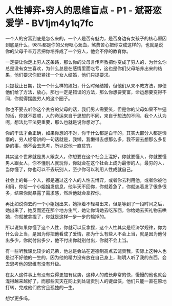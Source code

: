 # 人性博弈•穷人的思维盲点 - P1 - 斌哥恋爱学 - BV1jm4y1q7fc

一个人的穷富到底是怎么来的，一个人是否有魅力，是否身边有女孩子的核心原因到底是什么，98%都是你的父母呕心沥血，煞费苦心把你变成这样的，也就是说你的父母千辛万苦把你培养成了一个穷人，他会不停的教育你。

一定要让你走上穷人这条路，那么你的父母言传声教把你变成了穷人的，为什么你总是没有女生喜欢，为什么总是在感情里面吃亏，这也是你们父母培养出来的结果，他们要求你赶紧找一个女人结婚，他们只提要求。

只提截止日期，找一个什么样的媳妇，什么时候结婚，但他们从来不教方法，即便他们给了方法，放心，那也一定是错误的方法，那么你想要变富，命运想要变得不同，你就得摆脱穷人的这个圈子。

你也不要去听你这个贫穷的父母的话，我们男人需要笑，但是你的父母如果不牛逼的话，你就不要顺，人的命运来自于思想的不同，来自于想法的不同，我个人认为呢，想法比干法更重要，那么也就是说你想对了。

你的干法才会正确，如果你想的不对，你干什么都是白干的，其实大部分人都是懒惰的，穷人经常讲的一句话就是，我懒，我懒得去想那么多，我不要去想那么多复杂的事，他不会去思考，所以说他一直贫穷。

其实这个世界就是男人跟女人，你想要在这个社会上混好，你就要懂人，你就要懂男人跟女人，你不懂别人就玩你，你就会在这个社会上成为最惨的人，最穷的人，当你懂了，你也可以不去玩别人，至少你可以利用人性成就自己。

社会上的每一个人，都是通过这个人的人性去博弈，或者你去利用他，或者你被他利用，你给一个小姐姐发信息，他半天不回你，你就着急了，你就追着发了很多很多，结果你就暴露了需求感，然后他就会拿捏你。

再比如说你去约一个小姐姐出来，她掉着不轻易出来，但是等到了一段时间之后，她出来了，她反而还在那个地方生气，她让你请她去吃东西，你给她去买礼物去哄她，你就被拿捏了，你就是这样一步一步的输掉的。

所以说如果你懂了这个人性，你就可以反拿捏，这个人性其实是经济学规律，你为什么会上当，是因为你把他看成了爱情，那为什么有些人不会上当，就是因为他付出多少，你就付出多少，他不付出你就别付出，你就不会上当。

有一些听我课比较少的兄弟，他总是会站在道德制高点去谴责我，实际上这种人也是过不好他的一生的，因为他的精力没有放在自己身上，聪明人听了我的东西，会去思考他的思维有没有升级。

在女人这件事上有没有变得更加有优势，这种人的成长非常的快，慢慢的他也就会混得越来越好了，而那些天天在网上到处谴责别人的键盘侠，他们只能一直在原地打转，完成他们贫穷且孤独的一生。

想学更多吗。